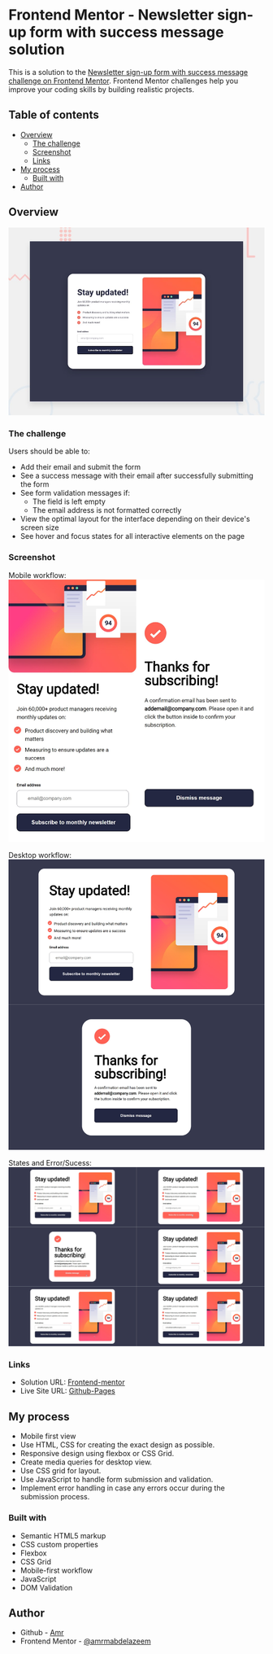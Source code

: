 # Frontend Mentor - Newsletter sign-up form with success message solution

This is a solution to the [Newsletter sign-up form with success message challenge on Frontend Mentor](https://www.frontendmentor.io/challenges/newsletter-signup-form-with-success-message-3FC1AZbNrv). Frontend Mentor challenges help you improve your coding skills by building realistic projects. 

## Table of contents

- [Overview](#overview)
  - [The challenge](#the-challenge)
  - [Screenshot](#screenshot)
  - [Links](#links)
- [My process](#my-process)
  - [Built with](#built-with)
- [Author](#author)


## Overview

![Design preview for the Newsletter sign-up form with success message coding challenge](./design/desktop-preview.jpg)

### The challenge

Users should be able to:

- Add their email and submit the form
- See a success message with their email after successfully submitting the form
- See form validation messages if:
  - The field is left empty
  - The email address is not formatted correctly
- View the optimal layout for the interface depending on their device's screen size
- See hover and focus states for all interactive elements on the page

### Screenshot

Mobile workflow:
![Mobile-view](pu6vFFGlS6.jpg)

Desktop workflow:
![Desktop-view](rPxrffAVLI.jpg)

States and Error/Sucess:
![Error-states](xR757N2qVa.jpg)

### Links

- Solution URL: [Frontend-mentor](https://www.frontendmentor.io/solutions/newslettersignupformwithsuccessmessage-with-css-grid-IcOUclkWGb)
- Live Site URL: [Github-Pages](https://amrmabdelazeem.github.io/Newsletter-sign-up-form-with-success-message/)

## My process

- Mobile first view
- Use HTML, CSS for creating the exact design as possible.
- Responsive design using flexbox or CSS Grid.
- Create media queries for desktop view.
- Use CSS grid for layout.
- Use JavaScript to handle form submission and validation.
- Implement error handling in case any errors occur during the submission process.

### Built with

- Semantic HTML5 markup
- CSS custom properties
- Flexbox
- CSS Grid
- Mobile-first workflow
- JavaScript
- DOM Validation


## Author

- Github - [Amr](https://github.com/amrmabdelazeem)
- Frontend Mentor - [@amrmabdelazeem](https://www.frontendmentor.io/profile/amrmabdelazeem)
